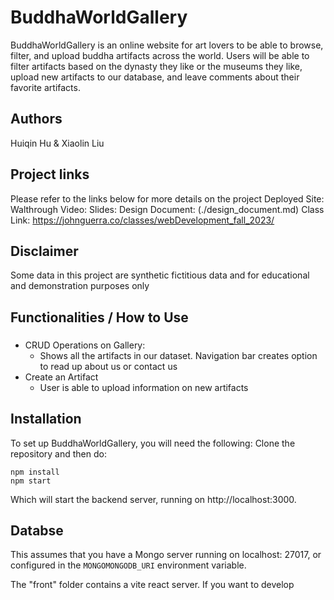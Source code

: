 # BuddhaWorldGallery

BuddhaWorldGallery is an online website for art lovers to be able to browse, filter, and upload buddha artifacts across the world. Users will be able to filter artifacts based on the dynasty they like or the museums they like, upload new artifacts to our database, and leave comments about their favorite artifacts.

## Authors

Huiqin Hu & Xiaolin Liu

## Project links

Please refer to the links below for more details on the project
Deployed Site:
Walthrough Video:
Slides:
Design Document: (./design_document.md)
Class Link: https://johnguerra.co/classes/webDevelopment_fall_2023/

## Disclaimer

Some data in this project are synthetic fictitious data and for educational and demonstration purposes only

## Functionalities / How to Use

###

- CRUD Operations on Gallery:
  - Shows all the artifacts in our dataset. Navigation bar creates option to read up about us or contact us
- Create an Artifact
  - User is able to upload information on new artifacts

## Installation

To set up BuddhaWorldGallery, you will need the following:
Clone the repository and then do:

```
npm install
npm start
```

Which will start the backend server, running on http://localhost:3000.

## Databse

This assumes that you have a Mongo server running on localhost: 27017, or configured in the `MONGOMONGODB_URI` environment variable.

The "front" folder contains a vite react server. If you want to develop
